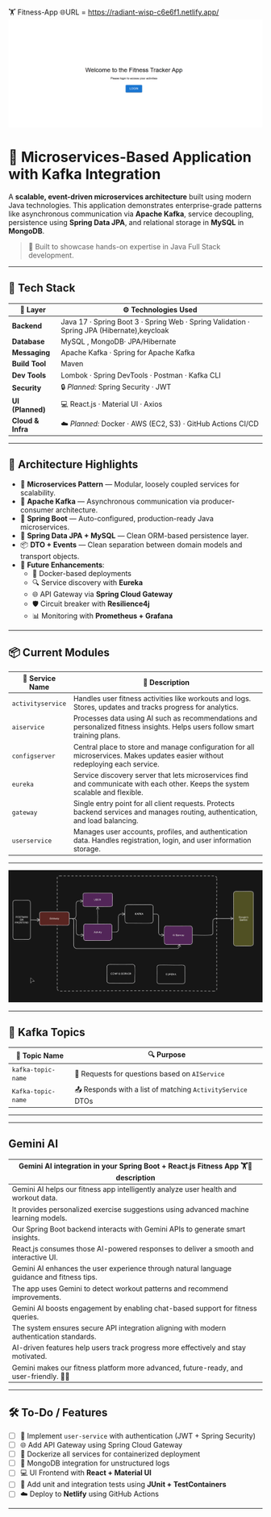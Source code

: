 🏋️ Fitness-App
🌐URL = https://radiant-wisp-c6e6f1.netlify.app/
![App UI](https://github.com/Sumnatkumar/fitness-microservices/blob/main/FitnessAppLogin.png)

# 🚀 Microservices-Based Application with Kafka Integration

A **scalable, event-driven microservices architecture** built using modern Java technologies.
This application demonstrates enterprise-grade patterns like asynchronous communication via **Apache Kafka**, service decoupling, persistence using **Spring Data JPA**, and relational storage in **MySQL** in **MongoDB**.

> 🧠 Built to showcase hands-on expertise in Java Full Stack development.


---

## 🧰 Tech Stack

| 🧩 Layer        | ⚙️ Technologies Used                                                                 |
|----------------|----------------------------------------------------------------------------------------|
| **Backend**     | Java 17 · Spring Boot 3 · Spring Web · Spring Validation · Spring JPA (Hibernate),keycloak     |
| **Database**    | MySQL , MongoDB· JPA/Hibernate                                                                 |
| **Messaging**   | Apache Kafka · Spring for Apache Kafka                                                |
| **Build Tool**  | Maven                                                                                 |
| **Dev Tools**   | Lombok · Spring DevTools · Postman · Kafka CLI                                        |
| **Security**    | 🔒 _Planned:_ Spring Security · JWT                                                   |
| **UI (Planned)**| 💻 React.js · Material UI · Axios                                                       |
| **Cloud & Infra**| ☁️ _Planned:_ Docker · AWS (EC2, S3) · GitHub Actions CI/CD                          |

---


## 🧱 Architecture Highlights

- 🧬 **Microservices Pattern** — Modular, loosely coupled services for scalability.
- 📩 **Apache Kafka** — Asynchronous communication via producer-consumer architecture.
- 🔧 **Spring Boot** — Auto-configured, production-ready Java microservices.
- 💾 **Spring Data JPA + MySQL** — Clean ORM-based persistence layer.
- 📦 **DTO + Events** — Clean separation between domain models and transport objects.
- 🔮 **Future Enhancements**:
  - 🐳 Docker-based deployments
  - 🔍 Service discovery with **Eureka**
  - 🌐 API Gateway via **Spring Cloud Gateway**
  - 🛡️ Circuit breaker with **Resilience4j**
  - 📊 Monitoring with **Prometheus + Grafana**

---

## 📦 Current Modules

| 🧩 Service Name  | 📄 Description                                                                                                               |
|------------------|-------------------------------------------------------------------------------------------------------------------------------|
| `activityservice`| Handles user fitness activities like workouts and logs. Stores, updates and tracks progress for analytics.                    |
| `aiservice`      | Processes data using AI such as recommendations and personalized fitness insights. Helps users follow smart training plans.   |
| `configserver`   | Central place to store and manage configuration for all microservices. Makes updates easier without redeploying each service. |
| `eureka`         | Service discovery server that lets microservices find and communicate with each other. Keeps the system scalable and flexible.|
| `gateway`        | Single entry point for all client requests. Protects backend services and manages routing, authentication, and load balancing.|
| `userservice`    | Manages user accounts, profiles, and authentication data. Handles registration, login, and user information storage.          |

---
![App UI](https://github.com/Sumnatkumar/fitness-microservices/blob/main/ArchitfitnessAI.png)


---

## 📨 Kafka Topics

| 🧵 Topic Name              | 🔍 Purpose                                                  |
|----------------------------|--------------------------------------------------------------|
| `kafka-topic-name`         | 🔄 Requests for questions based on `AIService`              |
| `Kafka-topic-name`         | 📤 Responds with a list of matching `ActivityService` DTOs  |

---

----
## Gemini AI 
|Gemini AI integration in your Spring Boot + React.js Fitness App 🏋️🤖  description
|----------------------------------------------------------------------------------------------|
| Gemini AI helps our fitness app intelligently analyze user health and workout data.          |
| It provides personalized exercise suggestions using advanced machine learning models.        |
| Our Spring Boot backend interacts with Gemini APIs to generate smart insights.               |
| React.js consumes those AI-powered responses to deliver a smooth and interactive UI.         |
| Gemini AI enhances the user experience through natural language guidance and fitness tips.   |
| The app uses Gemini to detect workout patterns and recommend improvements.                   |
| Gemini AI boosts engagement by enabling chat-based support for fitness queries.              |
| The system ensures secure API integration aligning with modern authentication standards.     |
| AI-driven features help users track progress more effectively and stay motivated.            |
| Gemini makes our fitness platform more advanced, future-ready, and user-friendly. 💪✨      |
-----

## 🛠️ To-Do /  Features

- [ ] 🔐 Implement `user-service` with authentication (JWT + Spring Security)
- [ ] 🌐 Add API Gateway using Spring Cloud Gateway
- [ ] 🐳 Dockerize all services for containerized deployment
- [ ] 📁 MongoDB integration for unstructured logs
- [ ] 💻 UI Frontend with **React + Material UI**
- [ ] 🧪 Add unit and integration tests using **JUnit + TestContainers**
- [ ] ☁️ Deploy to **Netlify** using GitHub Actions

---
